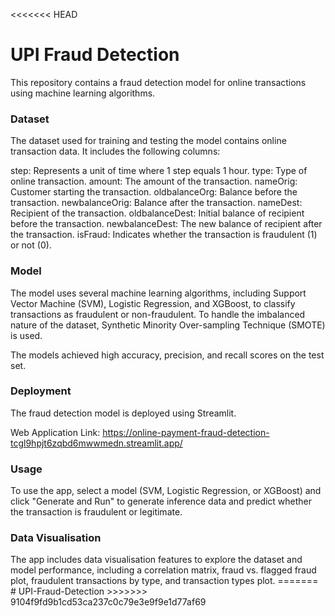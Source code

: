 <<<<<<< HEAD
<h1>UPI Fraud Detection</h1>
This repository contains a fraud detection model for online transactions using machine learning algorithms.

<h3>Dataset</h3>
The dataset used for training and testing the model contains online transaction data. It includes the following columns:

step: Represents a unit of time where 1 step equals 1 hour.
type: Type of online transaction.
amount: The amount of the transaction.
nameOrig: Customer starting the transaction.
oldbalanceOrg: Balance before the transaction.
newbalanceOrig: Balance after the transaction.
nameDest: Recipient of the transaction.
oldbalanceDest: Initial balance of recipient before the transaction.
newbalanceDest: The new balance of recipient after the transaction.
isFraud: Indicates whether the transaction is fraudulent (1) or not (0).

<h3>Model</h3>
The model uses several machine learning algorithms, including Support Vector Machine (SVM), Logistic Regression, and XGBoost, to classify transactions as fraudulent or non-fraudulent. To handle the imbalanced nature of the dataset, Synthetic Minority Over-sampling Technique (SMOTE) is used.

The models achieved high accuracy, precision, and recall scores on the test set.

<h3>Deployment</h3>
The fraud detection model is deployed using Streamlit.

Web Application Link: https://online-payment-fraud-detection-tcgl9hpjt6zqbd6mwwmedn.streamlit.app/

<h3>Usage</h3>
To use the app, select a model (SVM, Logistic Regression, or XGBoost) and click "Generate and Run" to generate inference data and predict whether the transaction is fraudulent or legitimate.

<h3>Data Visualisation</h3>
The app includes data visualisation features to explore the dataset and model performance, including a correlation matrix, fraud vs. flagged fraud plot, fraudulent transactions by type, and transaction types plot.
=======
# UPI-Fraud-Detection
>>>>>>> 9104f9fd9b1cd53ca237c0c79e3e9f9e1d77af69
